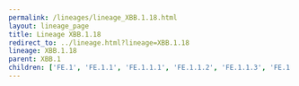 ```yaml
---
permalink: /lineages/lineage_XBB.1.18.html
layout: lineage_page
title: Lineage XBB.1.18
redirect_to: ../lineage.html?lineage=XBB.1.18
lineage: XBB.1.18
parent: XBB.1
children: ['FE.1', 'FE.1.1', 'FE.1.1.1', 'FE.1.1.2', 'FE.1.1.3', 'FE.1.1.4', 'FE.1.1.5', 'FE.1.2', 'HE.1', 'HE.2', 'XBB.1.18', 'XBB.1.18.1']
---
```

